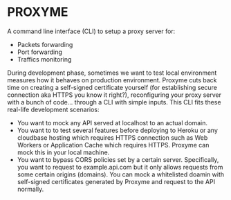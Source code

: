 # PROXYME
A command line interface (CLI) to setup a proxy server for:
- Packets forwarding
- Port forwarding
- Traffics monitoring

During development phase, sometimes we want to test local environment measures how it behaves on production environment.
Proxyme cuts back time on creating a self-signed certificate yourself (for establishing secure connection aka HTTPS you know it right?), reconfiguring your proxy server with a bunch of code... through a CLI with simple inputs.
This CLI fits these real-life development scenarios:
- You want to mock any API served at localhost to an actual domain.
- You want to to test several features before deploying to Heroku or any cloudbase hosting which requires HTTPS connection such as Web Workers or Application Cache which requires HTTPS. Proxyme can mock this in your local machine.
- You want to bypass CORS policies set by a certain server. Specifically, you want to request to example.api.com but it only allows requests from some certain origins (domains). You can mock a whitelisted doamin with self-signed certificates generated by Proxyme and request to the API normally. 
